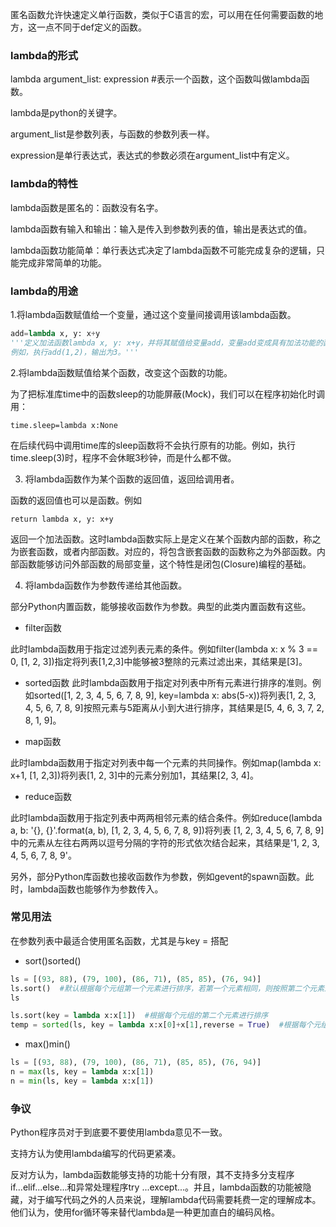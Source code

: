 匿名函数允许快速定义单行函数，类似于C语言的宏，可以用在任何需要函数的地方，这一点不同于def定义的函数。

### lambda的形式

lambda argument_list: expression  #表示一个函数，这个函数叫做lambda函数。

lambda是python的关键字。

argument_list是参数列表，与函数的参数列表一样。

expression是单行表达式，表达式的参数必须在argument_list中有定义。

### lambda的特性

lambda函数是匿名的：函数没有名字。

lambda函数有输入和输出：输入是传入到参数列表的值，输出是表达式的值。

lambda函数功能简单：单行表达式决定了lambda函数不可能完成复杂的逻辑，只能完成非常简单的功能。

### lambda的用途

1.将lambda函数赋值给一个变量，通过这个变量间接调用该lambda函数。
```python
add=lambda x, y: x+y    
'''定义加法函数lambda x, y: x+y，并将其赋值给变量add，变量add变成具有加法功能的函数。
例如，执行add(1,2)，输出为3。'''
```
2.将lambda函数赋值给某个函数，改变这个函数的功能。

为了把标准库time中的函数sleep的功能屏蔽(Mock)，我们可以在程序初始化时调用：
```
time.sleep=lambda x:None
```
在后续代码中调用time库的sleep函数将不会执行原有的功能。例如，执行time.sleep(3)时，程序不会休眠3秒钟，而是什么都不做。

3. 将lambda函数作为某个函数的返回值，返回给调用者。

函数的返回值也可以是函数。例如
```
return lambda x, y: x+y
```
返回一个加法函数。这时lambda函数实际上是定义在某个函数内部的函数，称之为嵌套函数，或者内部函数。对应的，将包含嵌套函数的函数称之为外部函数。内部函数能够访问外部函数的局部变量，这个特性是闭包(Closure)编程的基础。

4. 将lambda函数作为参数传递给其他函数。

部分Python内置函数，能够接收函数作为参数。典型的此类内置函数有这些。

- filter函数

此时lambda函数用于指定过滤列表元素的条件。例如filter(lambda x: x % 3 == 0, [1, 2, 3])指定将列表[1,2,3]中能够被3整除的元素过滤出来，其结果是[3]。

- sorted函数
此时lambda函数用于指定对列表中所有元素进行排序的准则。例如sorted([1, 2, 3, 4, 5, 6, 7, 8, 9], key=lambda x: abs(5-x))将列表[1, 2, 3, 4, 5, 6, 7, 8, 9]按照元素与5距离从小到大进行排序，其结果是[5, 4, 6, 3, 7, 2, 8, 1, 9]。

- map函数

此时lambda函数用于指定对列表中每一个元素的共同操作。例如map(lambda x: x+1, [1, 2,3])将列表[1, 2, 3]中的元素分别加1，其结果[2, 3, 4]。

- reduce函数

此时lambda函数用于指定列表中两两相邻元素的结合条件。例如reduce(lambda a, b: '{}, {}'.format(a, b), [1, 2, 3, 4, 5, 6, 7, 8, 9])将列表 [1, 2, 3, 4, 5, 6, 7, 8, 9]中的元素从左往右两两以逗号分隔的字符的形式依次结合起来，其结果是'1, 2, 3, 4, 5, 6, 7, 8, 9'。

另外，部分Python库函数也接收函数作为参数，例如gevent的spawn函数。此时，lambda函数也能够作为参数传入。

### 常见用法

在参数列表中最适合使用匿名函数，尤其是与key = 搭配

- sort()sorted()

```python
ls = [(93, 88), (79, 100), (86, 71), (85, 85), (76, 94)]
ls.sort()  #默认根据每个元组第一个元素进行排序，若第一个元素相同，则按照第二个元素进行排序。
ls
```
```python
ls.sort(key = lambda x:x[1])  #根据每个元组的第二个元素进行排序
temp = sorted(ls, key = lambda x:x[0]+x[1],reverse = True)  #根据每个元组第一与第二个元素的和排序
```

- max()min()
```python
ls = [(93, 88), (79, 100), (86, 71), (85, 85), (76, 94)]
n = max(ls, key = lambda x:x[1])
n = min(ls, key = lambda x:x[1])
```

### 争议

Python程序员对于到底要不要使用lambda意见不一致。

支持方认为使用lambda编写的代码更紧凑。

反对方认为，lambda函数能够支持的功能十分有限，其不支持多分支程序if...elif...else...和异常处理程序try ...except...。并且，lambda函数的功能被隐藏，对于编写代码之外的人员来说，理解lambda代码需要耗费一定的理解成本。他们认为，使用for循环等来替代lambda是一种更加直白的编码风格。